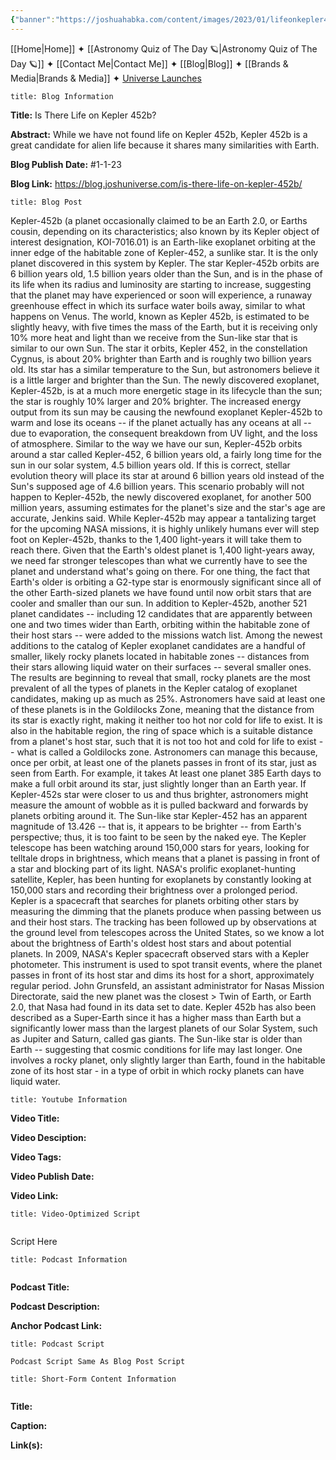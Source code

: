 ```yaml
---
{"banner":"https://joshuahabka.com/content/images/2023/01/lifeonkepler452b-2.webp","banner_x":0.5,"dg-publish":true,"permalink":"/blog/is-there-life-on-kepler-452b/","dgPassFrontmatter":true,"noteIcon":"","created":"","updated":""}
---
```




<div class="transclusion internal-embed is-loaded"><div class="markdown-embed">



[[Home\|Home]] ✦ [[Astronomy Quiz of The Day 🪐\|Astronomy Quiz of The Day 🪐]] ✦ [[Contact Me\|Contact Me]] ✦ [[Blog\|Blog]] ✦ [[Brands & Media\|Brands & Media]] ✦ [Universe Launches](https://stardashusa.com/)


</div></div>


```ad-info
title: Blog Information
```

**Title:** Is There Life on Kepler 452b?

**Abstract:** While we have not found life on Kepler 452b, Kepler 452b is a great candidate for alien life because it shares many similarities with Earth.

**Blog Publish Date:** #1-1-23

**Blog Link:** https://blog.joshuniverse.com/is-there-life-on-kepler-452b/

```ad-abstract
title: Blog Post
```

Kepler-452b (a planet occasionally claimed to be an Earth 2.0, or Earths cousin, depending on its characteristics; also known by its Kepler object of interest designation, KOI-7016.01) is an Earth-like exoplanet orbiting at the inner edge of the habitable zone of Kepler-452, a sunlike star. It is the only planet discovered in this system by Kepler.
The star Kepler-452b orbits are 6 billion years old, 1.5 billion years older than the Sun, and is in the phase of its life when its radius and luminosity are starting to increase, suggesting that the planet may have experienced or soon will experience, a runaway greenhouse effect in which its surface water boils away, similar to what happens on Venus. The world, known as Kepler 452b, is estimated to be slightly heavy, with five times the mass of the Earth, but it is receiving only 10% more heat and light than we receive from the Sun-like star that is similar to our own Sun.
The star it orbits, Kepler 452, in the constellation Cygnus, is about 20% brighter than Earth and is roughly two billion years old. Its star has a similar temperature to the Sun, but astronomers believe it is a little larger and brighter than the Sun. The newly discovered exoplanet, Kepler-452b, is at a much more energetic stage in its lifecycle than the sun; the star is roughly 10% larger and 20% brighter.
The increased energy output from its sun may be causing the newfound exoplanet Kepler-452b to warm and lose its oceans -- if the planet actually has any oceans at all -- due to evaporation, the consequent breakdown from UV light, and the loss of atmosphere. Similar to the way we have our sun, Kepler-452b orbits around a star called Kepler-452, 6 billion years old, a fairly long time for the sun in our solar system, 4.5 billion years old. If this is correct, stellar evolution theory will place its star at around 6 billion years old instead of the Sun's supposed age of 4.6 billion years.
This scenario probably will not happen to Kepler-452b, the newly discovered exoplanet, for another 500 million years, assuming estimates for the planet's size and the star's age are accurate, Jenkins said. While Kepler-452b may appear a tantalizing target for the upcoming NASA missions, it is highly unlikely humans ever will step foot on Kepler-452b, thanks to the 1,400 light-years it will take them to reach there.
Given that the Earth's oldest planet is 1,400 light-years away, we need far stronger telescopes than what we currently have to see the planet and understand what's going on there. For one thing, the fact that Earth's older is orbiting a G2-type star is enormously significant since all of the other Earth-sized planets we have found until now orbit stars that are cooler and smaller than our sun.
In addition to Kepler-452b, another 521 planet candidates -- including 12 candidates that are apparently between one and two times wider than Earth, orbiting within the habitable zone of their host stars -- were added to the missions watch list. Among the newest additions to the catalog of Kepler exoplanet candidates are a handful of smaller, likely rocky planets located in habitable zones -- distances from their stars allowing liquid water on their surfaces -- several smaller ones. The results are beginning to reveal that small, rocky planets are the most prevalent of all the types of planets in the Kepler catalog of exoplanet candidates, making up as much as 25%.
Astronomers have said at least one of these planets is in the Goldilocks Zone, meaning that the distance from its star is exactly right, making it neither too hot nor cold for life to exist. It is also in the habitable region, the ring of space which is a suitable distance from a planet's host star, such that it is not too hot and cold for life to exist -- what is called a Goldilocks zone.
Astronomers can manage this because, once per orbit, at least one of the planets passes in front of its star, just as seen from Earth.
For example, it takes At least one planet 385 Earth days to make a full orbit around its star, just slightly longer than an Earth year. If Kepler-452s star were closer to us and thus brighter, astronomers might measure the amount of wobble as it is pulled backward and forwards by planets orbiting around it. The Sun-like star Kepler-452 has an apparent magnitude of 13.426 -- that is, it appears to be brighter -- from Earth's perspective; thus, it is too faint to be seen by the naked eye.
The Kepler telescope has been watching around 150,000 stars for years, looking for telltale drops in brightness, which means that a planet is passing in front of a star and blocking part of its light.
NASA's prolific exoplanet-hunting satellite, Kepler, has been hunting for exoplanets by constantly looking at 150,000 stars and recording their brightness over a prolonged period. Kepler is a spacecraft that searches for planets orbiting other stars by measuring the dimming that the planets produce when passing between us and their host stars. The tracking has been followed up by observations at the ground level from telescopes across the United States, so we know a lot about the brightness of Earth's oldest host stars and about potential planets.
In 2009, NASA's Kepler spacecraft observed stars with a Kepler photometer. This instrument is used to spot transit events, where the planet passes in front of its host star and dims its host for a short, approximately regular period.
John Grunsfeld, an assistant administrator for Nasas Mission Directorate, said the new planet was the closest > Twin of Earth, or Earth 2.0, that Nasa had found in its data set to date. Kepler 452b has also been described as a Super-Earth since it has a higher mass than Earth but a significantly lower mass than the largest planets of our Solar System, such as Jupiter and Saturn, called gas giants. The Sun-like star is older than Earth -- suggesting that cosmic conditions for life may last longer.
One involves a rocky planet, only slightly larger than Earth, found in the habitable zone of its host star - in a type of orbit in which rocky planets can have liquid water.

```ad-info
title: Youtube Information
```

**Video Title:**

**Video Desciption:**

**Video Tags:**

**Video Publish Date:**

**Video Link:**

```ad-abstract
title: Video-Optimized Script


```

Script Here

```ad-info
title: Podcast Information


```

**Podcast Title:**

**Podcast Description:**

**Anchor Podcast Link:**

```ad-info
title: Podcast Script

Podcast Script Same As Blog Post Script

```


```ad-info
title: Short-Form Content Information


```

**Title:**

**Caption:**

**Link(s):**

